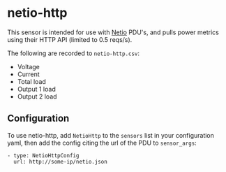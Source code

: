 # netio-http

This sensor is intended for use with [Netio](https://www.netio-products.com/en) PDU's, and pulls power metrics using their HTTP API (limited to 0.5 reqs/s).

The following are recorded to `netio-http.csv`:
* Voltage
* Current
* Total load
* Output 1 load
* Output 2 load

## Configuration
To use netio-http, add `NetioHttp` to the `sensors` list in your configuration yaml, then add the config citing the url of the PDU to `sensor_args`:
```
- type: NetioHttpConfig
  url: http://some-ip/netio.json
```